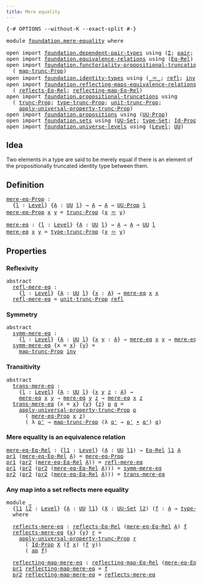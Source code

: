 ```yaml
---
title: Mere equality
---
```


<pre class="Agda"><a id="39" class="Symbol">{-#</a> <a id="43" class="Keyword">OPTIONS</a> <a id="51" class="Pragma">--without-K</a> <a id="63" class="Pragma">--exact-split</a> <a id="77" class="Symbol">#-}</a>

<a id="82" class="Keyword">module</a> <a id="89" href="foundation.mere-equality.html" class="Module">foundation.mere-equality</a> <a id="114" class="Keyword">where</a>

<a id="121" class="Keyword">open</a> <a id="126" class="Keyword">import</a> <a id="133" href="foundation.dependent-pair-types.html" class="Module">foundation.dependent-pair-types</a> <a id="165" class="Keyword">using</a> <a id="171" class="Symbol">(</a><a id="172" href="foundation-core.dependent-pair-types.html#515" class="Record">Σ</a><a id="173" class="Symbol">;</a> <a id="175" href="foundation-core.dependent-pair-types.html#588" class="InductiveConstructor">pair</a><a id="179" class="Symbol">;</a> <a id="181" href="foundation-core.dependent-pair-types.html#605" class="Field">pr1</a><a id="184" class="Symbol">;</a> <a id="186" href="foundation-core.dependent-pair-types.html#617" class="Field">pr2</a><a id="189" class="Symbol">)</a>
<a id="191" class="Keyword">open</a> <a id="196" class="Keyword">import</a> <a id="203" href="foundation.equivalence-relations.html" class="Module">foundation.equivalence-relations</a> <a id="236" class="Keyword">using</a> <a id="242" class="Symbol">(</a><a id="243" href="foundation.equivalence-relations.html#970" class="Function">Eq-Rel</a><a id="249" class="Symbol">)</a>
<a id="251" class="Keyword">open</a> <a id="256" class="Keyword">import</a> <a id="263" href="foundation.functoriality-propositional-truncation.html" class="Module">foundation.functoriality-propositional-truncation</a> <a id="313" class="Keyword">using</a>
  <a id="321" class="Symbol">(</a> <a id="323" href="foundation.functoriality-propositional-truncation.html#1456" class="Function">map-trunc-Prop</a><a id="337" class="Symbol">)</a>
<a id="339" class="Keyword">open</a> <a id="344" class="Keyword">import</a> <a id="351" href="foundation.identity-types.html" class="Module">foundation.identity-types</a> <a id="377" class="Keyword">using</a> <a id="383" class="Symbol">(</a><a id="384" href="foundation-core.identity-types.html#1865" class="Function Operator">_＝_</a><a id="387" class="Symbol">;</a> <a id="389" href="foundation-core.identity-types.html#1820" class="InductiveConstructor">refl</a><a id="393" class="Symbol">;</a> <a id="395" href="foundation-core.identity-types.html#2729" class="Function">inv</a><a id="398" class="Symbol">;</a> <a id="400" href="foundation-core.identity-types.html#2425" class="Function Operator">_∙_</a><a id="403" class="Symbol">;</a> <a id="405" href="foundation-core.identity-types.html#4003" class="Function">ap</a><a id="407" class="Symbol">)</a>
<a id="409" class="Keyword">open</a> <a id="414" class="Keyword">import</a> <a id="421" href="foundation.reflecting-maps-equivalence-relations.html" class="Module">foundation.reflecting-maps-equivalence-relations</a> <a id="470" class="Keyword">using</a>
  <a id="478" class="Symbol">(</a> <a id="480" href="foundation.reflecting-maps-equivalence-relations.html#1429" class="Function">reflects-Eq-Rel</a><a id="495" class="Symbol">;</a> <a id="497" href="foundation.reflecting-maps-equivalence-relations.html#1574" class="Function">reflecting-map-Eq-Rel</a><a id="518" class="Symbol">)</a>
<a id="520" class="Keyword">open</a> <a id="525" class="Keyword">import</a> <a id="532" href="foundation.propositional-truncations.html" class="Module">foundation.propositional-truncations</a> <a id="569" class="Keyword">using</a>
  <a id="577" class="Symbol">(</a> <a id="579" href="foundation.propositional-truncations.html#2704" class="Function">trunc-Prop</a><a id="589" class="Symbol">;</a> <a id="591" href="foundation.propositional-truncations.html#2206" class="Function">type-trunc-Prop</a><a id="606" class="Symbol">;</a> <a id="608" href="foundation.propositional-truncations.html#2290" class="Function">unit-trunc-Prop</a><a id="623" class="Symbol">;</a>
    <a id="629" href="foundation.propositional-truncations.html#5769" class="Function">apply-universal-property-trunc-Prop</a><a id="664" class="Symbol">)</a>
<a id="666" class="Keyword">open</a> <a id="671" class="Keyword">import</a> <a id="678" href="foundation.propositions.html" class="Module">foundation.propositions</a> <a id="702" class="Keyword">using</a> <a id="708" class="Symbol">(</a><a id="709" href="foundation-core.propositions.html#1393" class="Function">UU-Prop</a><a id="716" class="Symbol">)</a>
<a id="718" class="Keyword">open</a> <a id="723" class="Keyword">import</a> <a id="730" href="foundation.sets.html" class="Module">foundation.sets</a> <a id="746" class="Keyword">using</a> <a id="752" class="Symbol">(</a><a id="753" href="foundation-core.sets.html#1190" class="Function">UU-Set</a><a id="759" class="Symbol">;</a> <a id="761" href="foundation-core.sets.html#1304" class="Function">type-Set</a><a id="769" class="Symbol">;</a> <a id="771" href="foundation-core.sets.html#1420" class="Function">Id-Prop</a><a id="778" class="Symbol">)</a>
<a id="780" class="Keyword">open</a> <a id="785" class="Keyword">import</a> <a id="792" href="foundation.universe-levels.html" class="Module">foundation.universe-levels</a> <a id="819" class="Keyword">using</a> <a id="825" class="Symbol">(</a><a id="826" href="Agda.Primitive.html#597" class="Postulate">Level</a><a id="831" class="Symbol">;</a> <a id="833" href="foundation-core.universe-levels.html#235" class="Primitive">UU</a><a id="835" class="Symbol">)</a>
</pre>
## Idea

Two elements in a type are said to be merely equal if there is an element of the propositionally truncated identity type between them.

## Definition

<pre class="Agda"><a id="mere-eq-Prop"></a><a id="1010" href="foundation.mere-equality.html#1010" class="Function">mere-eq-Prop</a> <a id="1023" class="Symbol">:</a>
  <a id="1027" class="Symbol">{</a><a id="1028" href="foundation.mere-equality.html#1028" class="Bound">l</a> <a id="1030" class="Symbol">:</a> <a id="1032" href="Agda.Primitive.html#597" class="Postulate">Level</a><a id="1037" class="Symbol">}</a> <a id="1039" class="Symbol">{</a><a id="1040" href="foundation.mere-equality.html#1040" class="Bound">A</a> <a id="1042" class="Symbol">:</a> <a id="1044" href="foundation-core.universe-levels.html#235" class="Primitive">UU</a> <a id="1047" href="foundation.mere-equality.html#1028" class="Bound">l</a><a id="1048" class="Symbol">}</a> <a id="1050" class="Symbol">→</a> <a id="1052" href="foundation.mere-equality.html#1040" class="Bound">A</a> <a id="1054" class="Symbol">→</a> <a id="1056" href="foundation.mere-equality.html#1040" class="Bound">A</a> <a id="1058" class="Symbol">→</a> <a id="1060" href="foundation-core.propositions.html#1393" class="Function">UU-Prop</a> <a id="1068" href="foundation.mere-equality.html#1028" class="Bound">l</a>
<a id="1070" href="foundation.mere-equality.html#1010" class="Function">mere-eq-Prop</a> <a id="1083" href="foundation.mere-equality.html#1083" class="Bound">x</a> <a id="1085" href="foundation.mere-equality.html#1085" class="Bound">y</a> <a id="1087" class="Symbol">=</a> <a id="1089" href="foundation.propositional-truncations.html#2704" class="Function">trunc-Prop</a> <a id="1100" class="Symbol">(</a><a id="1101" href="foundation.mere-equality.html#1083" class="Bound">x</a> <a id="1103" href="foundation-core.identity-types.html#1865" class="Function Operator">＝</a> <a id="1105" href="foundation.mere-equality.html#1085" class="Bound">y</a><a id="1106" class="Symbol">)</a>

<a id="mere-eq"></a><a id="1109" href="foundation.mere-equality.html#1109" class="Function">mere-eq</a> <a id="1117" class="Symbol">:</a> <a id="1119" class="Symbol">{</a><a id="1120" href="foundation.mere-equality.html#1120" class="Bound">l</a> <a id="1122" class="Symbol">:</a> <a id="1124" href="Agda.Primitive.html#597" class="Postulate">Level</a><a id="1129" class="Symbol">}</a> <a id="1131" class="Symbol">{</a><a id="1132" href="foundation.mere-equality.html#1132" class="Bound">A</a> <a id="1134" class="Symbol">:</a> <a id="1136" href="foundation-core.universe-levels.html#235" class="Primitive">UU</a> <a id="1139" href="foundation.mere-equality.html#1120" class="Bound">l</a><a id="1140" class="Symbol">}</a> <a id="1142" class="Symbol">→</a> <a id="1144" href="foundation.mere-equality.html#1132" class="Bound">A</a> <a id="1146" class="Symbol">→</a> <a id="1148" href="foundation.mere-equality.html#1132" class="Bound">A</a> <a id="1150" class="Symbol">→</a> <a id="1152" href="foundation-core.universe-levels.html#235" class="Primitive">UU</a> <a id="1155" href="foundation.mere-equality.html#1120" class="Bound">l</a>
<a id="1157" href="foundation.mere-equality.html#1109" class="Function">mere-eq</a> <a id="1165" href="foundation.mere-equality.html#1165" class="Bound">x</a> <a id="1167" href="foundation.mere-equality.html#1167" class="Bound">y</a> <a id="1169" class="Symbol">=</a> <a id="1171" href="foundation.propositional-truncations.html#2206" class="Function">type-trunc-Prop</a> <a id="1187" class="Symbol">(</a><a id="1188" href="foundation.mere-equality.html#1165" class="Bound">x</a> <a id="1190" href="foundation-core.identity-types.html#1865" class="Function Operator">＝</a> <a id="1192" href="foundation.mere-equality.html#1167" class="Bound">y</a><a id="1193" class="Symbol">)</a>
</pre>
## Properties

### Reflexivity

<pre class="Agda"><a id="1240" class="Keyword">abstract</a>
  <a id="refl-mere-eq"></a><a id="1251" href="foundation.mere-equality.html#1251" class="Function">refl-mere-eq</a> <a id="1264" class="Symbol">:</a>
    <a id="1270" class="Symbol">{</a><a id="1271" href="foundation.mere-equality.html#1271" class="Bound">l</a> <a id="1273" class="Symbol">:</a> <a id="1275" href="Agda.Primitive.html#597" class="Postulate">Level</a><a id="1280" class="Symbol">}</a> <a id="1282" class="Symbol">{</a><a id="1283" href="foundation.mere-equality.html#1283" class="Bound">A</a> <a id="1285" class="Symbol">:</a> <a id="1287" href="foundation-core.universe-levels.html#235" class="Primitive">UU</a> <a id="1290" href="foundation.mere-equality.html#1271" class="Bound">l</a><a id="1291" class="Symbol">}</a> <a id="1293" class="Symbol">{</a><a id="1294" href="foundation.mere-equality.html#1294" class="Bound">x</a> <a id="1296" class="Symbol">:</a> <a id="1298" href="foundation.mere-equality.html#1283" class="Bound">A</a><a id="1299" class="Symbol">}</a> <a id="1301" class="Symbol">→</a> <a id="1303" href="foundation.mere-equality.html#1109" class="Function">mere-eq</a> <a id="1311" href="foundation.mere-equality.html#1294" class="Bound">x</a> <a id="1313" href="foundation.mere-equality.html#1294" class="Bound">x</a>
  <a id="1317" href="foundation.mere-equality.html#1251" class="Function">refl-mere-eq</a> <a id="1330" class="Symbol">=</a> <a id="1332" href="foundation.propositional-truncations.html#2290" class="Function">unit-trunc-Prop</a> <a id="1348" href="foundation-core.identity-types.html#1820" class="InductiveConstructor">refl</a>
</pre>
### Symmetry

<pre class="Agda"><a id="1380" class="Keyword">abstract</a>
  <a id="symm-mere-eq"></a><a id="1391" href="foundation.mere-equality.html#1391" class="Function">symm-mere-eq</a> <a id="1404" class="Symbol">:</a>
    <a id="1410" class="Symbol">{</a><a id="1411" href="foundation.mere-equality.html#1411" class="Bound">l</a> <a id="1413" class="Symbol">:</a> <a id="1415" href="Agda.Primitive.html#597" class="Postulate">Level</a><a id="1420" class="Symbol">}</a> <a id="1422" class="Symbol">{</a><a id="1423" href="foundation.mere-equality.html#1423" class="Bound">A</a> <a id="1425" class="Symbol">:</a> <a id="1427" href="foundation-core.universe-levels.html#235" class="Primitive">UU</a> <a id="1430" href="foundation.mere-equality.html#1411" class="Bound">l</a><a id="1431" class="Symbol">}</a> <a id="1433" class="Symbol">{</a><a id="1434" href="foundation.mere-equality.html#1434" class="Bound">x</a> <a id="1436" href="foundation.mere-equality.html#1436" class="Bound">y</a> <a id="1438" class="Symbol">:</a> <a id="1440" href="foundation.mere-equality.html#1423" class="Bound">A</a><a id="1441" class="Symbol">}</a> <a id="1443" class="Symbol">→</a> <a id="1445" href="foundation.mere-equality.html#1109" class="Function">mere-eq</a> <a id="1453" href="foundation.mere-equality.html#1434" class="Bound">x</a> <a id="1455" href="foundation.mere-equality.html#1436" class="Bound">y</a> <a id="1457" class="Symbol">→</a> <a id="1459" href="foundation.mere-equality.html#1109" class="Function">mere-eq</a> <a id="1467" href="foundation.mere-equality.html#1436" class="Bound">y</a> <a id="1469" href="foundation.mere-equality.html#1434" class="Bound">x</a>
  <a id="1473" href="foundation.mere-equality.html#1391" class="Function">symm-mere-eq</a> <a id="1486" class="Symbol">{</a><a id="1487" class="Argument">x</a> <a id="1489" class="Symbol">=</a> <a id="1491" href="foundation.mere-equality.html#1491" class="Bound">x</a><a id="1492" class="Symbol">}</a> <a id="1494" class="Symbol">{</a><a id="1495" href="foundation.mere-equality.html#1495" class="Bound">y</a><a id="1496" class="Symbol">}</a> <a id="1498" class="Symbol">=</a>
    <a id="1504" href="foundation.functoriality-propositional-truncation.html#1456" class="Function">map-trunc-Prop</a> <a id="1519" href="foundation-core.identity-types.html#2729" class="Function">inv</a>
</pre>
### Transitivity

<pre class="Agda"><a id="1554" class="Keyword">abstract</a>
  <a id="trans-mere-eq"></a><a id="1565" href="foundation.mere-equality.html#1565" class="Function">trans-mere-eq</a> <a id="1579" class="Symbol">:</a>
    <a id="1585" class="Symbol">{</a><a id="1586" href="foundation.mere-equality.html#1586" class="Bound">l</a> <a id="1588" class="Symbol">:</a> <a id="1590" href="Agda.Primitive.html#597" class="Postulate">Level</a><a id="1595" class="Symbol">}</a> <a id="1597" class="Symbol">{</a><a id="1598" href="foundation.mere-equality.html#1598" class="Bound">A</a> <a id="1600" class="Symbol">:</a> <a id="1602" href="foundation-core.universe-levels.html#235" class="Primitive">UU</a> <a id="1605" href="foundation.mere-equality.html#1586" class="Bound">l</a><a id="1606" class="Symbol">}</a> <a id="1608" class="Symbol">{</a><a id="1609" href="foundation.mere-equality.html#1609" class="Bound">x</a> <a id="1611" href="foundation.mere-equality.html#1611" class="Bound">y</a> <a id="1613" href="foundation.mere-equality.html#1613" class="Bound">z</a> <a id="1615" class="Symbol">:</a> <a id="1617" href="foundation.mere-equality.html#1598" class="Bound">A</a><a id="1618" class="Symbol">}</a> <a id="1620" class="Symbol">→</a>
    <a id="1626" href="foundation.mere-equality.html#1109" class="Function">mere-eq</a> <a id="1634" href="foundation.mere-equality.html#1609" class="Bound">x</a> <a id="1636" href="foundation.mere-equality.html#1611" class="Bound">y</a> <a id="1638" class="Symbol">→</a> <a id="1640" href="foundation.mere-equality.html#1109" class="Function">mere-eq</a> <a id="1648" href="foundation.mere-equality.html#1611" class="Bound">y</a> <a id="1650" href="foundation.mere-equality.html#1613" class="Bound">z</a> <a id="1652" class="Symbol">→</a> <a id="1654" href="foundation.mere-equality.html#1109" class="Function">mere-eq</a> <a id="1662" href="foundation.mere-equality.html#1609" class="Bound">x</a> <a id="1664" href="foundation.mere-equality.html#1613" class="Bound">z</a>
  <a id="1668" href="foundation.mere-equality.html#1565" class="Function">trans-mere-eq</a> <a id="1682" class="Symbol">{</a><a id="1683" class="Argument">x</a> <a id="1685" class="Symbol">=</a> <a id="1687" href="foundation.mere-equality.html#1687" class="Bound">x</a><a id="1688" class="Symbol">}</a> <a id="1690" class="Symbol">{</a><a id="1691" href="foundation.mere-equality.html#1691" class="Bound">y</a><a id="1692" class="Symbol">}</a> <a id="1694" class="Symbol">{</a><a id="1695" href="foundation.mere-equality.html#1695" class="Bound">z</a><a id="1696" class="Symbol">}</a> <a id="1698" href="foundation.mere-equality.html#1698" class="Bound">p</a> <a id="1700" href="foundation.mere-equality.html#1700" class="Bound">q</a> <a id="1702" class="Symbol">=</a>
    <a id="1708" href="foundation.propositional-truncations.html#5769" class="Function">apply-universal-property-trunc-Prop</a> <a id="1744" href="foundation.mere-equality.html#1698" class="Bound">p</a>
      <a id="1752" class="Symbol">(</a> <a id="1754" href="foundation.mere-equality.html#1010" class="Function">mere-eq-Prop</a> <a id="1767" href="foundation.mere-equality.html#1687" class="Bound">x</a> <a id="1769" href="foundation.mere-equality.html#1695" class="Bound">z</a><a id="1770" class="Symbol">)</a>
      <a id="1778" class="Symbol">(</a> <a id="1780" class="Symbol">λ</a> <a id="1782" href="foundation.mere-equality.html#1782" class="Bound">p&#39;</a> <a id="1785" class="Symbol">→</a> <a id="1787" href="foundation.functoriality-propositional-truncation.html#1456" class="Function">map-trunc-Prop</a> <a id="1802" class="Symbol">(λ</a> <a id="1805" href="foundation.mere-equality.html#1805" class="Bound">q&#39;</a> <a id="1808" class="Symbol">→</a> <a id="1810" href="foundation.mere-equality.html#1782" class="Bound">p&#39;</a> <a id="1813" href="foundation-core.identity-types.html#2425" class="Function Operator">∙</a> <a id="1815" href="foundation.mere-equality.html#1805" class="Bound">q&#39;</a><a id="1817" class="Symbol">)</a> <a id="1819" href="foundation.mere-equality.html#1700" class="Bound">q</a><a id="1820" class="Symbol">)</a>
</pre>
### Mere equality is an equivalence relation

<pre class="Agda"><a id="mere-eq-Eq-Rel"></a><a id="1881" href="foundation.mere-equality.html#1881" class="Function">mere-eq-Eq-Rel</a> <a id="1896" class="Symbol">:</a> <a id="1898" class="Symbol">{</a><a id="1899" href="foundation.mere-equality.html#1899" class="Bound">l1</a> <a id="1902" class="Symbol">:</a> <a id="1904" href="Agda.Primitive.html#597" class="Postulate">Level</a><a id="1909" class="Symbol">}</a> <a id="1911" class="Symbol">(</a><a id="1912" href="foundation.mere-equality.html#1912" class="Bound">A</a> <a id="1914" class="Symbol">:</a> <a id="1916" href="foundation-core.universe-levels.html#235" class="Primitive">UU</a> <a id="1919" href="foundation.mere-equality.html#1899" class="Bound">l1</a><a id="1921" class="Symbol">)</a> <a id="1923" class="Symbol">→</a> <a id="1925" href="foundation.equivalence-relations.html#970" class="Function">Eq-Rel</a> <a id="1932" href="foundation.mere-equality.html#1899" class="Bound">l1</a> <a id="1935" href="foundation.mere-equality.html#1912" class="Bound">A</a>
<a id="1937" href="foundation-core.dependent-pair-types.html#605" class="Field">pr1</a> <a id="1941" class="Symbol">(</a><a id="1942" href="foundation.mere-equality.html#1881" class="Function">mere-eq-Eq-Rel</a> <a id="1957" href="foundation.mere-equality.html#1957" class="Bound">A</a><a id="1958" class="Symbol">)</a> <a id="1960" class="Symbol">=</a> <a id="1962" href="foundation.mere-equality.html#1010" class="Function">mere-eq-Prop</a>
<a id="1975" href="foundation-core.dependent-pair-types.html#605" class="Field">pr1</a> <a id="1979" class="Symbol">(</a><a id="1980" href="foundation-core.dependent-pair-types.html#617" class="Field">pr2</a> <a id="1984" class="Symbol">(</a><a id="1985" href="foundation.mere-equality.html#1881" class="Function">mere-eq-Eq-Rel</a> <a id="2000" href="foundation.mere-equality.html#2000" class="Bound">A</a><a id="2001" class="Symbol">))</a> <a id="2004" class="Symbol">=</a> <a id="2006" href="foundation.mere-equality.html#1251" class="Function">refl-mere-eq</a>
<a id="2019" href="foundation-core.dependent-pair-types.html#605" class="Field">pr1</a> <a id="2023" class="Symbol">(</a><a id="2024" href="foundation-core.dependent-pair-types.html#617" class="Field">pr2</a> <a id="2028" class="Symbol">(</a><a id="2029" href="foundation-core.dependent-pair-types.html#617" class="Field">pr2</a> <a id="2033" class="Symbol">(</a><a id="2034" href="foundation.mere-equality.html#1881" class="Function">mere-eq-Eq-Rel</a> <a id="2049" href="foundation.mere-equality.html#2049" class="Bound">A</a><a id="2050" class="Symbol">)))</a> <a id="2054" class="Symbol">=</a> <a id="2056" href="foundation.mere-equality.html#1391" class="Function">symm-mere-eq</a>
<a id="2069" href="foundation-core.dependent-pair-types.html#617" class="Field">pr2</a> <a id="2073" class="Symbol">(</a><a id="2074" href="foundation-core.dependent-pair-types.html#617" class="Field">pr2</a> <a id="2078" class="Symbol">(</a><a id="2079" href="foundation-core.dependent-pair-types.html#617" class="Field">pr2</a> <a id="2083" class="Symbol">(</a><a id="2084" href="foundation.mere-equality.html#1881" class="Function">mere-eq-Eq-Rel</a> <a id="2099" href="foundation.mere-equality.html#2099" class="Bound">A</a><a id="2100" class="Symbol">)))</a> <a id="2104" class="Symbol">=</a> <a id="2106" href="foundation.mere-equality.html#1565" class="Function">trans-mere-eq</a>
</pre>
### Any map into a set reflects mere equality

<pre class="Agda"><a id="2180" class="Keyword">module</a> <a id="2187" href="foundation.mere-equality.html#2187" class="Module">_</a>
  <a id="2191" class="Symbol">{</a><a id="2192" href="foundation.mere-equality.html#2192" class="Bound">l1</a> <a id="2195" href="foundation.mere-equality.html#2195" class="Bound">l2</a> <a id="2198" class="Symbol">:</a> <a id="2200" href="Agda.Primitive.html#597" class="Postulate">Level</a><a id="2205" class="Symbol">}</a> <a id="2207" class="Symbol">{</a><a id="2208" href="foundation.mere-equality.html#2208" class="Bound">A</a> <a id="2210" class="Symbol">:</a> <a id="2212" href="foundation-core.universe-levels.html#235" class="Primitive">UU</a> <a id="2215" href="foundation.mere-equality.html#2192" class="Bound">l1</a><a id="2217" class="Symbol">}</a> <a id="2219" class="Symbol">(</a><a id="2220" href="foundation.mere-equality.html#2220" class="Bound">X</a> <a id="2222" class="Symbol">:</a> <a id="2224" href="foundation-core.sets.html#1190" class="Function">UU-Set</a> <a id="2231" href="foundation.mere-equality.html#2195" class="Bound">l2</a><a id="2233" class="Symbol">)</a> <a id="2235" class="Symbol">(</a><a id="2236" href="foundation.mere-equality.html#2236" class="Bound">f</a> <a id="2238" class="Symbol">:</a> <a id="2240" href="foundation.mere-equality.html#2208" class="Bound">A</a> <a id="2242" class="Symbol">→</a> <a id="2244" href="foundation-core.sets.html#1304" class="Function">type-Set</a> <a id="2253" href="foundation.mere-equality.html#2220" class="Bound">X</a><a id="2254" class="Symbol">)</a>
  <a id="2258" class="Keyword">where</a>
  
  <a id="2269" href="foundation.mere-equality.html#2269" class="Function">reflects-mere-eq</a> <a id="2286" class="Symbol">:</a> <a id="2288" href="foundation.reflecting-maps-equivalence-relations.html#1429" class="Function">reflects-Eq-Rel</a> <a id="2304" class="Symbol">(</a><a id="2305" href="foundation.mere-equality.html#1881" class="Function">mere-eq-Eq-Rel</a> <a id="2320" href="foundation.mere-equality.html#2208" class="Bound">A</a><a id="2321" class="Symbol">)</a> <a id="2323" href="foundation.mere-equality.html#2236" class="Bound">f</a>
  <a id="2327" href="foundation.mere-equality.html#2269" class="Function">reflects-mere-eq</a> <a id="2344" class="Symbol">{</a><a id="2345" href="foundation.mere-equality.html#2345" class="Bound">x</a><a id="2346" class="Symbol">}</a> <a id="2348" class="Symbol">{</a><a id="2349" href="foundation.mere-equality.html#2349" class="Bound">y</a><a id="2350" class="Symbol">}</a> <a id="2352" href="foundation.mere-equality.html#2352" class="Bound">r</a> <a id="2354" class="Symbol">=</a>
    <a id="2360" href="foundation.propositional-truncations.html#5769" class="Function">apply-universal-property-trunc-Prop</a> <a id="2396" href="foundation.mere-equality.html#2352" class="Bound">r</a>
      <a id="2404" class="Symbol">(</a> <a id="2406" href="foundation-core.sets.html#1420" class="Function">Id-Prop</a> <a id="2414" href="foundation.mere-equality.html#2220" class="Bound">X</a> <a id="2416" class="Symbol">(</a><a id="2417" href="foundation.mere-equality.html#2236" class="Bound">f</a> <a id="2419" href="foundation.mere-equality.html#2345" class="Bound">x</a><a id="2420" class="Symbol">)</a> <a id="2422" class="Symbol">(</a><a id="2423" href="foundation.mere-equality.html#2236" class="Bound">f</a> <a id="2425" href="foundation.mere-equality.html#2349" class="Bound">y</a><a id="2426" class="Symbol">))</a>
      <a id="2435" class="Symbol">(</a> <a id="2437" href="foundation-core.identity-types.html#4003" class="Function">ap</a> <a id="2440" href="foundation.mere-equality.html#2236" class="Bound">f</a><a id="2441" class="Symbol">)</a>

  <a id="2446" href="foundation.mere-equality.html#2446" class="Function">reflecting-map-mere-eq</a> <a id="2469" class="Symbol">:</a> <a id="2471" href="foundation.reflecting-maps-equivalence-relations.html#1574" class="Function">reflecting-map-Eq-Rel</a> <a id="2493" class="Symbol">(</a><a id="2494" href="foundation.mere-equality.html#1881" class="Function">mere-eq-Eq-Rel</a> <a id="2509" href="foundation.mere-equality.html#2208" class="Bound">A</a><a id="2510" class="Symbol">)</a> <a id="2512" class="Symbol">(</a><a id="2513" href="foundation-core.sets.html#1304" class="Function">type-Set</a> <a id="2522" href="foundation.mere-equality.html#2220" class="Bound">X</a><a id="2523" class="Symbol">)</a>
  <a id="2527" href="foundation-core.dependent-pair-types.html#605" class="Field">pr1</a> <a id="2531" href="foundation.mere-equality.html#2446" class="Function">reflecting-map-mere-eq</a> <a id="2554" class="Symbol">=</a> <a id="2556" href="foundation.mere-equality.html#2236" class="Bound">f</a>
  <a id="2560" href="foundation-core.dependent-pair-types.html#617" class="Field">pr2</a> <a id="2564" href="foundation.mere-equality.html#2446" class="Function">reflecting-map-mere-eq</a> <a id="2587" class="Symbol">=</a> <a id="2589" href="foundation.mere-equality.html#2269" class="Function">reflects-mere-eq</a>
</pre>